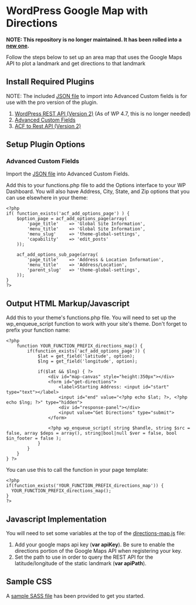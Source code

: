 # WordPress Google Map with Directions

**NOTE: This repository is no longer maintained. It has been rolled into a [new one](https://github.com/cstielper/wordpress-acf-google-map).**

Follow the steps below to set up an area map that uses the Google Maps API to plot a landmark and get directions to that landmark

## Install Required Plugins
NOTE: The included [JSON file](acf-export.json) to import into Advanced Custom fields is for use with the pro version of the plugin.

1. [WordPress REST API (Version 2)](https://wordpress.org/plugins/rest-api/) (As of WP 4.7, this is no longer needed)
2. [Advanced Custom Fields](https://www.advancedcustomfields.com/) 
3. [ACF to Rest API (Version 2)](https://wordpress.org/plugins/acf-to-rest-api/)

## Setup Plugin Options
### Advanced Custom Fields
Import the [JSON file](acf-export.json) into Advanced Custom Fields.

Add this to your functions.php file to add the Options interface to your WP Dashboard. You will also have Address, City, State, and Zip options that you can use elsewhere in your theme:

~~~~
<?php
if( function_exists('acf_add_options_page') ) {
	$option_page = acf_add_options_page(array(
		'page_title' 	=> 'Global Site Information',
		'menu_title' 	=> 'Global Site Information',
		'menu_slug' 	=> 'theme-global-settings',
		'capability' 	=> 'edit_posts'
	));

	acf_add_options_sub_page(array(
		'page_title' 	=> 'Address & Location Information',
		'menu_title'	=> 'Address/Location',
		'parent_slug'	=> 'theme-global-settings',
	));
}
?>
~~~~

## Output HTML Markup/Javascript
Add this to your theme's functions.php file. You will need to set up the wp_enqueue_script function to work with your site's theme. Don't forget to prefix your function name:
~~~~
<?php 
	function YOUR_FUNCTION_PREFIX_directions_map() {
		if(function_exists('acf_add_options_page')) {
			$lat = get_field('latitude', option);
			$lng = get_field('longitude', option);

			if($lat && $lng) { ?>
				<div id="map-canvas" style="height:350px"></div>
				<form id="get-directions">
					<label>Starting Address: <input id="start" type="text"></label>
					<input id="end" value="<?php echo $lat; ?>, <?php echo $lng; ?>" type="hidden">
					<div id="response-panel"></div>
					<input value="Get Directions" type="submit">
				</form>

				<?php wp_enqueue_script( string $handle, string $src = false, array $deps = array(), string|bool|null $ver = false, bool $in_footer = false );
			}
		}
	}
} ?>
~~~~

You can use this to call the function in your page template:
~~~~
<?php
if(function_exists('YOUR_FUNCTION_PREFIX_directions_map')) {
  YOUR_FUNCTION_PREFIX_directions_map();
}
?>
~~~~

## Javascript Implementation
You will need to set some variables at the top of the [directions-map.js](directions-map.js) file:

1. Add your google maps api key (**var apiKey**). Be sure to enable the directions portion of the Google Maps API when registering your key.
2. Set the path to use in order to query the REST API for the latitude/longitude of the static landmark (**var apiPath**).

## Sample CSS
A [sample SASS file](sample-styles.scss) has been provided to get you started.
